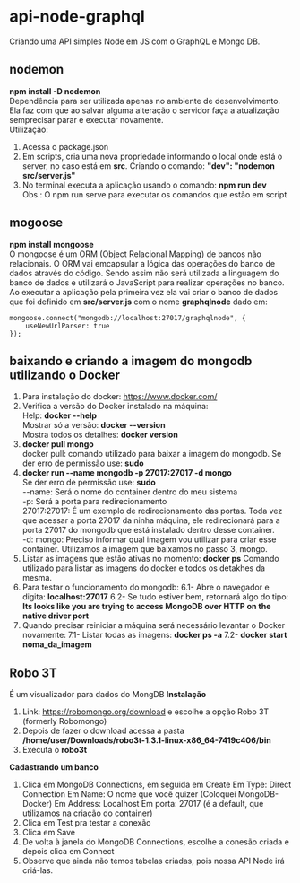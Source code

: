 # api-node-graphql
Criando uma API simples Node em JS com o GraphQL e Mongo DB.  

## nodemon  
**npm install -D nodemon**  
Dependência para ser utilizada apenas no ambiente de desenvolvimento.  
Ela faz com que ao salvar alguma alteração o servidor faça a atualização semprecisar parar e executar novamente.  
Utilização:  
1) Acessa o package.json  
2) Em scripts, cria uma nova propriedade informando o local onde está o server, no caso está em **src**.
Criando o comando: **"dev": "nodemon src/server.js"**  
3) No terminal executa a aplicação usando o comando: **npm run dev**  
Obs.: O npm run serve para executar os comandos que estão em script  

## mogoose  
**npm install mongoose**  
O mongoose é um ORM (Object Relacional Mapping) de bancos não relacionais.
O ORM vai emcapsular a lógica das operações do banco de dados através do código. Sendo assim não será utilizada a linguagem do banco de dados e utilizará o JavaScript para realizar operações no banco.  
Ao executar a aplicação pela primeira vez ela vai criar o banco de dados que foi definido em **src/server.js** com o nome **graphqlnode** dado em:  
```
mongoose.connect("mongodb://localhost:27017/graphqlnode", {
    useNewUrlParser: true
});
```
  
## baixando e criando a imagem do mongodb utilizando o Docker
1) Para instalação do docker: https://www.docker.com/  
2) Verifica a versão do Docker instalado na máquina:  
    Help: **docker --help**  
    Mostrar só a versão: **docker --version**  
    Mostra todos os detalhes: **docker version**  
3) **docker pull mongo**  
    docker pull: comando utilizado para baixar a imagem do mongodb. Se der erro de permissão use: **sudo**  
4) **docker run --name mongodb -p 27017:27017 -d mongo**  
    Se der erro de permissão use: **sudo**  
    --name: Será o nome do container dentro do meu sistema  
    -p:  Será a porta para redirecionamento  
    27017:27017: É um exemplo de redirecionamento das portas. Toda vez que acessar a porta 27017 da ninha máquina, ele 
    redirecionará para a porta 27017 do mongodb que está instalado dentro desse container.  
    -d: mongo: Preciso informar qual imagem vou utilizar para criar esse container. Utilizamos a imagem que baixamos no 
    passo 3, mongo.  
5) Listar as imagens que estão ativas no momento: **docker ps**
    Comando utilizado para listar as imagens do docker e todos os detakhes da mesma.
6) Para testar o funcionamento do mongodb:
    6.1- Abre o navegador e digita: **localhost:27017**
    6.2- Se tudo estiver bem, retornará algo do tipo: **Its looks like you are trying to access MongoDB over HTTP on the native driver port**
7) Quando precisar reiniciar a máquina será necessário levantar o Docker novamente:
    7.1- Listar todas as imagens: **docker ps -a**
    7.2- **docker start noma_da_imagem**  

## Robo 3T  
É um visualizador para dados do MongDB
**Instalação**
1) Link: https://robomongo.org/download e escolhe a opção Robo 3T (formerly Robomongo)
2) Depois de fazer o download acessa a pasta **/home/user/Downloads/robo3t-1.3.1-linux-x86_64-7419c406/bin**
3) Executa o **robo3t**

**Cadastrando um banco**
1) Clica em MongoDB Connections, em seguida em Create
    Em Type: Direct Connection
    Em Name: O nome que você quizer (Coloquei MongoDB-Docker)
    Em Address: Localhost
    Em porta: 27017 (é a default, que utilizamos na criação do container)
2) Clica em Test pra testar a conexão
3) Clica em Save
4) De volta à janela do MongoDB Connections, escolhe a conesão criada e depois clica em Connect 
5) Observe que ainda não temos tabelas criadas, pois nossa API Node irá criá-las.
